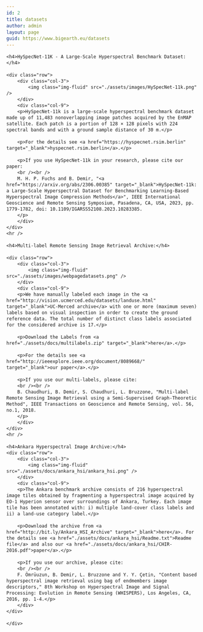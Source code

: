 ```yaml
---
id: 2
title: datasets
author: admin
layout: page
guid: https://www.bigearth.eu/datasets
---
```


<div class="bg-faded p-4 my-4">
	<div class="bg-faded p-4 my-4">

    <h4>HySpecNet-11K - A Large-Scale Hyperspectral Benchmark Dataset: </h4>

 	<div class="row">
		<div class="col-3">
			<img class="img-fluid" src="./assets/images/HySpecNet-11k.png" />
		</div>
		<div class="col-9">
		<p>HySpecNet-11k is a large-scale hyperspectral benchmark dataset made up of 11,483 nonoverlapping image patches acquired by the EnMAP satellite. Each patch is a portion of 128 × 128 pixels with 224 spectral bands and with a ground sample distance of 30 m.</p>

    	<p>For the details see <a href="https://hyspecnet.rsim.berlin" target="_blank">hyspecnet.rsim.berlin</a>.</p>

    	<p>If you use HySpecNet-11k in your research, please cite our paper:
    	<br /><br />
    	M. H. P. Fuchs and B. Demir, "<a href="https://arxiv.org/abs/2306.00385" target="_blank">HySpecNet-11k: a Large-Scale Hyperspectral Dataset for Benchmarking Learning-Based Hyperspectral Image Compression Methods</a>", IEEE International Geoscience and Remote Sensing Symposium, Pasadena, CA, USA, 2023, pp. 1779-1782, doi: 10.1109/IGARSS52108.2023.10283385.
    	</p>
    	</div>
    </div>
    <hr />

    <h4>Multi-label Remote Sensing Image Retrieval Archive:</h4>

 	<div class="row">
		<div class="col-3">
			<img class="img-fluid" src="./assets/images/webpagedatasets.png" />
		</div>
		<div class="col-9">
		<p>We have manually labeled each image in the <a href="http://vision.ucmerced.edu/datasets/landuse.html" target="_blank">UC-Merced archive</a> with one or more (maximum seven) labels based on visual inspection in order to create the ground reference data. The total number of distinct class labels associated for the considered archive is 17.</p>

    	<p>Download the Labels from <a href="./assets/docs/multilabels.zip" target="_blank">here</a>.</p>

    	<p>For the details see <a href="http://ieeexplore.ieee.org/document/8089668/" target="_blank">our paper</a>.</p>

    	<p>If you use our multi-labels, please cite:
    	<br /><br />
    	B. Chaudhuri, B. Demir, S. Chaudhuri, L. Bruzzone, "Multi-label Remote Sensing Image Retrieval using a Semi-Supervised Graph-Theoretic Method", IEEE Transactions on Geoscience and Remote Sensing, vol. 56, no.1, 2018.
    	</p>
    	</div>
    </div>
    <hr />

    <h4>Ankara Hyperspectral Image Archive:</h4>
    <div class="row">
    	<div class="col-3">
    		<img class="img-fluid" src="./assets/docs/ankara_hsi/ankara_hsi.png" />
    	</div>
        <div class="col-9">
    	<p>The Ankara benchmark archive consists of 216 hyperspectral image tiles obtained by fragmenting a hyperspectral image acquired by EO-1 Hyperion sensor over surroundings of Ankara, Turkey. Each image tile has been annotated with: i) multiple land-cover class labels and ii) a land-use category label.</p>

    	<p>Download the archive from <a href="http://bit.ly/Ankara_HSI_Archive" target="_blank">here</a>. For the details see <a href="./assets/docs/ankara_hsi/Readme.txt">Readme file</a> and also our <a href="./assets/docs/ankara_hsi/CHIR-2016.pdf">paper</a>.</p>

    	<p>If you use our archive, please cite:
    	<br /><br />
    	F. Ömrüuzun, B. Demir, L. Bruzzone and Y. Y. Çetin, "Content based hyperspectral image retrieval using bag of endmembers image descriptors," 8th Workshop on Hyperspectral Image and Signal Processing: Evolution in Remote Sensing (WHISPERS), Los Angeles, CA, 2016, pp. 1-4.</p>
    	</div>
    </div>

    </div>

</div>
